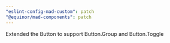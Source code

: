 ```yaml
---
"eslint-config-mad-custom": patch
"@equinor/mad-components": patch
---
```


Extended the Button to support Button.Group and Button.Toggle
